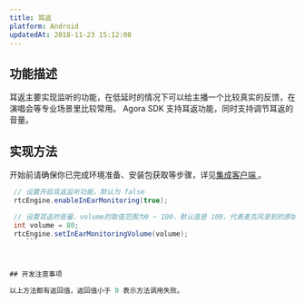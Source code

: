 ```yaml
---
title: 耳返
platform: Android
updatedAt: 2018-11-23 15:12:00
---
```


## 功能描述

耳返主要实现监听的功能，在低延时的情况下可以给主播一个比较真实的反馈，在演唱会等专业场景里比较常用。
Agora SDK 支持耳返功能，同时支持调节耳返的音量。

## 实现方法

开始前请确保你已完成环境准备、安装包获取等步骤，详见[集成客户端 ](./android_audio)。

````java
 // 设置开启耳返监听功能，默认为 false
 rtcEngine.enableInEarMonitoring(true);

 // 设置耳返的音量，volume的取值范围为0 ~ 100，默认值是 100，代表麦克风录到的原始音量
 int volume = 80;
 rtcEngine.setInEarMonitoringVolume(volume);
	```



## 开发注意事项

以上方法都有返回值，返回值小于 0 表示方法调用失败。

````
